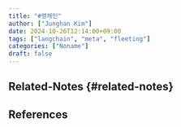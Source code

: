 ```yaml
---
title: "#랭체인"
author: ["Junghan Kim"]
date: 2024-10-26T12:14:00+09:00
tags: ["langchain", "meta", "fleeting"]
categories: ["Noname"]
draft: false
---
```


<!--more-->


## Related-Notes {#related-notes}

## References

<style>.csl-entry{text-indent: -1.5em; margin-left: 1.5em;}</style><div class="csl-bib-body">
</div>
